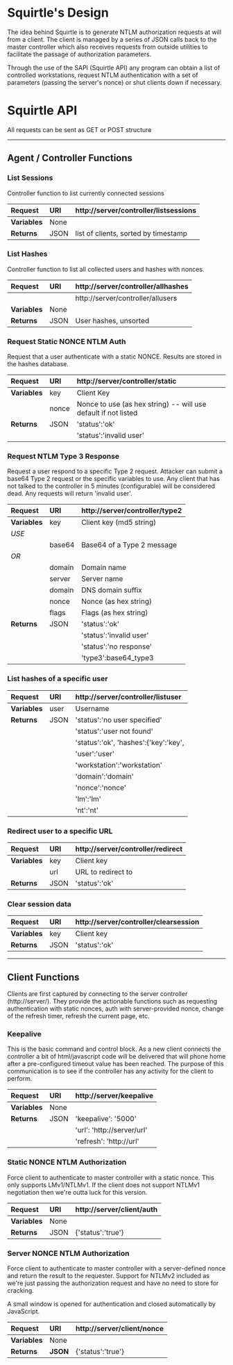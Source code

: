 # Squirtle's Design #

The idea behind Squirtle is to generate NTLM authorization requests at will from a client. The client is managed by a series of JSON calls back to the master controller which also receives requests from outside utilities to facilitate the passage of authorization parameters.

Through the use of the SAPI (Squirtle API) any program can obtain a list of controlled workstations, request NTLM authentication with a set of parameters (passing the server's nonce) or shut clients down if necessary.

# Squirtle API #

All requests can be sent as GET or POST structure


---


## Agent / Controller Functions ##

### List Sessions ###

Controller function to list currently connected sessions

| **Request** | **URI** | http://server/controller/listsessions |
|:------------|:--------|:--------------------------------------|
| **Variables** | None |
| **Returns** | JSON | list of clients, sorted by timestamp |

### List Hashes ###

Controller function to list all collected users and hashes with nonces.

| **Request** | **URI** | http://server/controller/allhashes |
|:------------|:--------|:-----------------------------------|
|   |  | http://server/controller/allusers |
| **Variables** | None |
| **Returns** | JSON | User hashes, unsorted |

### Request Static NONCE NTLM Auth ###

Request that a user authenticate with a static NONCE. Results are stored in the
hashes database.

| **Request** | **URI** | http://server/controller/static |
|:------------|:--------|:--------------------------------|
| **Variables** | key | Client Key |
|             | nonce | Nonce to use (as hex string) -- will use default if not listed |
| **Returns** | JSON | 'status':'ok' | request processing, valid user |
|           |      | 'status':'invalid user' | invalid user |

### Request NTLM Type 3 Response ###

Request a user respond to a specific Type 2 request. Attacker can submit a
base64 Type 2 request or the specific variables to use. Any client that has
not talked to the controller in 5 minutes (configurable) will be considered
dead. Any requests will return 'invalid user'.

| **Request** | **URI** | http://server/controller/type2 |
|:------------|:--------|:-------------------------------|
| **Variables** | key | Client key (md5 string) |
|  _USE_      |  |  |
|             | base64 | Base64 of a Type 2 message |
|  _OR_       |  |  |
|             | domain | Domain name |
|             | server | Server name |
|             | domain | DNS domain suffix |
|             | nonce | Nonce (as hex string) |
|             | flags | Flags (as hex string) |
| **Returns** | JSON | 'status':'ok' | request processed |
|           |      | 'status':'invalid user' | invalid user! |
|           |      | 'status':'no response'  | no response from client |
|           |      | 'type3':base64\_type3    | Type 3 message base64 encoded |

### List hashes of a specific user ###

| **Request** | **URI** | http://server/controller/listuser |
|:------------|:--------|:----------------------------------|
| **Variables** | user | Username |
| **Returns** | JSON | 'status':'no user specified' | No user specified |
|                   |           | 'status':'user not found' | User not found |
|                   |           | 'status':'ok', 'hashes':{'key':'key', |
|                   |           |     'user':'user' |
|                   |           |     'workstation':'workstation' |
|                   |           |     'domain':'domain' |
|                   |           |     'nonce':'nonce' |
|                   |           |     'lm':'lm' |
|                   |           |     'nt':'nt' |

### Redirect user to a specific URL ###

| **Request** | **URI** | http://server/controller/redirect |
|:------------|:--------|:----------------------------------|
| **Variables** | key | Client key |
|                    | url | URL to redirect to |
| **Returns** | JSON | 'status':'ok' |

### Clear session data ###

| **Request** | **URI** | http://server/controller/clearsession |
|:------------|:--------|:--------------------------------------|
| **Variables** | key | Client key |
| **Returns** | JSON | 'status':'ok' |


---


## Client Functions ##

Clients are first captured by connecting to the server controller (http://server/). They provide the actionable functions such as requesting authentication with static nonces, auth with server-provided nonce, change of the refresh timer, refresh the current page, etc.

### Keepalive ###

This is the basic command and control block. As a new client connects the
controller a bit of html/javascript code will be delivered that will phone home
after a pre-configured timeout value has been reached. The purpose of this
communication is to see if the controller has any activity for the client to
perform.

| **Request** | **URI** | http://server/keepalive |
|:------------|:--------|:------------------------|
| **Variables** | None |
| **Returns** | JSON | 'keepalive': '5000' | check back in 5 seconds |
|  |  | 'url': 'http://server/url' | 'nil'	| load url if exist |
|  |  | 'refresh': 'http://url' | 'nil' | Page to refresh to - Use to direct the client to a page of your choosing. They may no longer be part of Squirtle if you direct them away! |

### Static NONCE NTLM Authorization ###

Force client to authenticate to master controller with a static nonce.
This only supports LMv1/NTLMv1. If the client does not
support NTLMv1 negotiation then we're outta luck for this version.

| **Request** | **URI** | http://server/client/auth |
|:------------|:--------|:--------------------------|
| **Variables** | None |
| **Returns** | JSON | {'status':'true'} |

### Server NONCE NTLM Authorization ###

Force client to authenticate to master controller with a server-defined
nonce and return the result to the requester. Support for NTLMv2 included
as we're just passing the authorization request and have no need to store
for cracking.

A small window is opened for authentication and closed automatically by JavaScript.

| **Request** | **URI** | http://server/client/nonce |
|:------------|:--------|:---------------------------|
| **Variables** | None |
| **Returns** | **JSON** | {'status':'true'} |